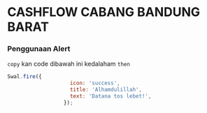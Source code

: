 # CASHFLOW CABANG BANDUNG BARAT

### Penggunaan Alert
`copy` kan code dibawah ini kedalaham `then`
```javascript
Swal.fire({
                    icon: 'success',
                    title: 'Alhamdulillah',
                    text: 'Datana tos lebet!',
                  });
